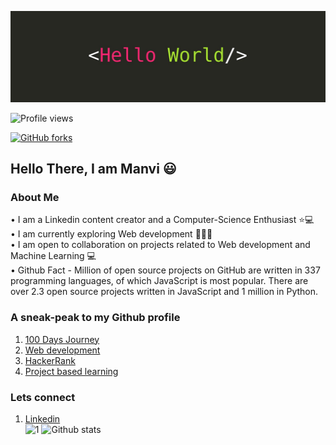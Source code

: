 <!--Added a hello world images on top of readme -->

![](https://github.com/manvi0308/manvi0308/blob/main/img.jpeg)

![Profile views](https://gpvc.arturio.dev/manvi0308)

[![GitHub forks](https://img.shields.io/github/forks/Naereen/StrapDown.js.svg?style=social&label=Fork&maxAge=2592000)](https://GitHub.com/manvi0308/100DaysOfAlgo/network/)


<h2 align='left'>Hello There, I am Manvi 😃</h2>


### About Me <br>

• I am a Linkedin content creator and a Computer-Science Enthusiast ⭐💻 <br>
• I am currently exploring Web development 👩🏻‍💻<br>
• I am open to collaboration on projects related to Web development and Machine Learning 💻<br>
• Github Fact - Million of open source projects on GitHub are written in 337 programming languages, of which JavaScript is most popular. There are over 2.3 open source projects written in JavaScript and 1 million in Python.






### A sneak-peak to my Github profile  <br>
1) [100 Days Journey](https://github.com/manvi0308/100DaysOfAlgo) <br>
2) [Web development](https://github.com/manvi0308/Web-development-Practice)<br>
3) [HackerRank](https://github.com/manvi0308/100DaysOfAlgo/tree/master/HackerRank%20Solutions)
4) [Project based learning](https://github.com/manvi0308/Project-Based-Learning)

### Lets connect

1) [Linkedin](https://www.linkedin.com/in/manvi-chaddha-55bb5b18b) <br>
![1](https://github-readme-stats.vercel.app/api/top-langs/?username=manvi0308&theme=blue-green)
![Github stats](https://github-readme-stats.vercel.app/api?username=manvi0308)
